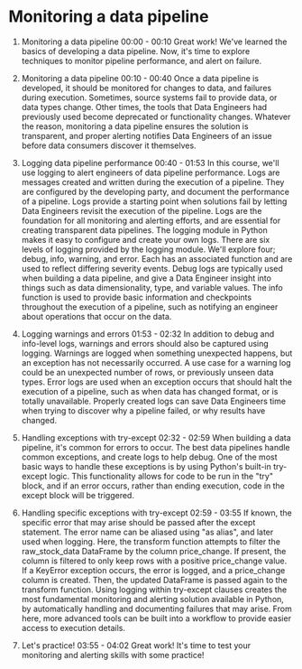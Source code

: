 # Monitoring a data pipeline

1. Monitoring a data pipeline
00:00 - 00:10
Great work! We've learned the basics of developing a data pipeline. Now, it's time to explore techniques to monitor pipeline performance, and alert on failure.

2. Monitoring a data pipeline
00:10 - 00:40
Once a data pipeline is developed, it should be monitored for changes to data, and failures during execution. Sometimes, source systems fail to provide data, or data types change. Other times, the tools that Data Engineers had previously used become deprecated or functionality changes. Whatever the reason, monitoring a data pipeline ensures the solution is transparent, and proper alerting notifies Data Engineers of an issue before data consumers discover it themselves.

3. Logging data pipeline performance
00:40 - 01:53
In this course, we'll use logging to alert engineers of data pipeline performance. Logs are messages created and written during the execution of a pipeline. They are configured by the developing party, and document the performance of a pipeline. Logs provide a starting point when solutions fail by letting Data Engineers revisit the execution of the pipeline. Logs are the foundation for all monitoring and alerting efforts, and are essential for creating transparent data pipelines. The logging module in Python makes it easy to configure and create your own logs. There are six levels of logging provided by the logging module. We'll explore four; debug, info, warning, and error. Each has an associated function and are used to reflect differing severity events. Debug logs are typically used when building a data pipeline, and give a Data Engineer insight into things such as data dimensionality, type, and variable values. The info function is used to provide basic information and checkpoints throughout the execution of a pipeline, such as notifying an engineer about operations that occur on the data.

4. Logging warnings and errors
01:53 - 02:32
In addition to debug and info-level logs, warnings and errors should also be captured using logging. Warnings are logged when something unexpected happens, but an exception has not necessarily occurred. A use case for a warning log could be an unexpected number of rows, or previously unseen data types. Error logs are used when an exception occurs that should halt the execution of a pipeline, such as when data has changed format, or is totally unavailable. Properly created logs can save Data Engineers time when trying to discover why a pipeline failed, or why results have changed.

5. Handling exceptions with try-except
02:32 - 02:59
When building a data pipeline, it's common for errors to occur. The best data pipelines handle common exceptions, and create logs to help debug. One of the most basic ways to handle these exceptions is by using Python's built-in try-except logic. This functionality allows for code to be run in the "try" block, and if an error occurs, rather than ending execution, code in the except block will be triggered.

6. Handling specific exceptions with try-except
02:59 - 03:55
If known, the specific error that may arise should be passed after the except statement. The error name can be aliased using "as alias", and later used when logging. Here, the transform function attempts to filter the raw_stock_data DataFrame by the column price_change. If present, the column is filtered to only keep rows with a positive price_change value. If a KeyError exception occurs, the error is logged, and a price_change column is created. Then, the updated DataFrame is passed again to the transform function. Using logging within try-except clauses creates the most fundamental monitoring and alerting solution available in Python, by automatically handling and documenting failures that may arise. From here, more advanced tools can be built into a workflow to provide easier access to execution details.

7. Let's practice!
03:55 - 04:02
Great work! It's time to test your monitoring and alerting skills with some practice!